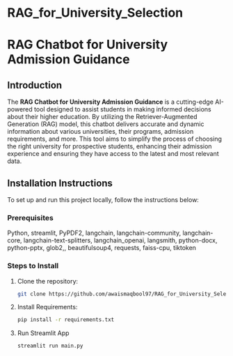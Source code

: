 # RAG_for_University_Selection
 
# RAG Chatbot for University Admission Guidance

## Introduction

The **RAG Chatbot for University Admission Guidance** is a cutting-edge AI-powered tool designed to assist students in making informed decisions about their higher education. By utilizing the Retriever-Augmented Generation (RAG) model, this chatbot delivers accurate and dynamic information about various universities, their programs, admission requirements, and more. This tool aims to simplify the process of choosing the right university for prospective students, enhancing their admission experience and ensuring they have access to the latest and most relevant data.


## Installation Instructions

To set up and run this project locally, follow the instructions below:

### Prerequisites

Python, streamlit, PyPDF2, langchain, langchain-community, langchain-core, langchain-text-splitters, langchain_openai, langsmith, python-docx, python-pptx, glob2,, beautifulsoup4, requests, faiss-cpu, tiktoken


### Steps to Install

1. Clone the repository:
   ```bash
   git clone https://github.com/awaismaqbool97/RAG_for_University_Selection.git
2. Install Requirements:
   ```bash
   pip install -r requirements.txt
3. Run Streamlit App
   ```bash
   streamlit run main.py
